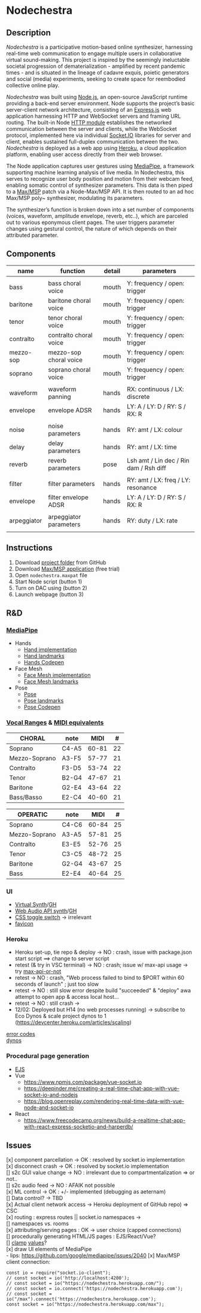 # Nodechestra
## Description
*Nodechestra* is a participative motion-based online synthesizer, harnessing real-time web communication to engage multiple users in collaborative virtual sound-making. This project is inspired by the seemingly ineluctable societal progression of dematerialization - amplified by recent pandemic times - and is situated in the lineage of cadavre exquis, poietic generators and social (media) experiments, seeking to create space for reembodied collective online play.

*Nodechestra* was built using [Node.js](https://nodejs.org/en/), an open-source JavaScript runtime providing a back-end server environment. Node supports the project’s basic server-client network architecture, consisting of an [Express.js](https://expressjs.com/) web application harnessing HTTP and WebSocket servers and framing URL routing. The built-in Node [HTTP module](https://nodejs.org/api/http.html) establishes the networked communication between the server and clients, while the WebSocket protocol, implemented here via individual [Socket.IO](https://socket.io/) libraries for server and client, enables sustained full-duplex communication between the two. *Nodechestra* is deployed as a web app using [Heroku](https://www.heroku.com/), a cloud application platform, enabling user access directly from their web browser.

The Node application captures user gestures using [MediaPipe](https://mediapipe.dev/), a framework supporting machine learning analysis of live media. In Nodechestra, this serves to recognize user body position and motion from their webcam feed, enabling somatic control of synthesizer parameters. 
This data is then piped to a [Max/MSP](https://cycling74.com/products/max) patch via a Node-Max/MSP API. It is then routed to an ad hoc Max/MSP poly~ synthesizer, modulating its parameters.

The synthesizer’s function is broken down into a set number of components (voices, waveform, amplitude envelope, reverb, etc..), which are parceled out to various eponymous client pages. The user triggers parameter changes using gestural control, the nature of which depends on their attributed parameter.

## Components

| name        | function                  | detail  | parameters                                 
| -           | -                         | -       | -                                     
|             |                           |         |                                       
| bass        | bass choral voice         |  mouth  | Y: frequency  / open: trigger         
| baritone    | baritone choral voice     |  mouth  | Y: frequency  / open: trigger         
| tenor       | tenor choral voice        |  mouth  | Y: frequency  / open: trigger         
| contralto   | contralto choral voice    |  mouth  | Y: frequency  / open: trigger         
| mezzo-sop   | mezzo-sop choral voice    |  mouth  | Y: frequency  / open: trigger         
| soprano     | soprano choral voice      |  mouth  | Y: frequency  / open: trigger         
|             |                           |         |                                       
| waveform    | waveform panning          |  hands  | RX: continuous / LX: discrete         
| envelope    | envelope ADSR             |  hands  | LY: A / LY: D / RY: S / RX: R         
|             |                           |         |                                       
| noise       | noise parameters          |  hands  | RY: amt / LX: colour                  
| delay       | delay parameters          |  hands  | RY: amt / LX: time                    
| reverb      | reverb parameters         |  pose   | Lsh amt / Lin dec / Rin dam / Rsh diff
|             |                           |         |                                       
| filter      | filter parameters         |  hands  | RY: amt / LX: freq / LY: resonance    
| envelope    | filter envelope ADSR      |  hands  | LY: A / LY: D / RY: S / RX: R         
|             |                           |         |                                       
| arpeggiator | arpeggiator parameters    |  hands  | RY: duty / LX: rate                              
|             |                           |         |                              

## Instructions
1. Download [project folder](https://github.com/ylliez/nodechestra) from GitHub
2. Download [Max/MSP application](https://cycling74.com/downloads) (free trial)
3. Open `nodechestra.maxpat` file
4. Start Node script (button 1)
5. Turn on DAC using (button 2) 
6. Launch webpage (button 3)

## R&D

### [MediaPipe](https://google.github.io/mediapipe/)
- Hands
    - [Hand implementation](https://google.github.io/mediapipe/solutions/hands)
    - [Hand landmarks](https://mediapipe.dev/images/mobile/hand_landmarks.png)
    - [Hands Codepen](https://codepen.io/mediapipe/pen/RwGWYJw)
- Face Mesh
    - [Face Mesh implementation](https://google.github.io/mediapipe/solutions/face_mesh)
    - [Face Mesh landmarks](https://github.com/google/mediapipe/blob/master/mediapipe/modules/face_geometry/data/canonical_face_model_uv_visualization.png)
- Pose
    - [Pose](https://google.github.io/mediapipe/solutions/pose)
    - [Pose landmarks](https://mediapipe.dev/images/mobile/pose_tracking_full_body_landmarks.png)
    - [Pose Codepen](https://codepen.io/mediapipe/pen/jOMbvxw)

### [Vocal Ranges](https://www.wikidoc.org/index.php/Vocal_range) & [MIDI equivalents](https://www.inspiredacoustics.com/en/MIDI_note_numbers_and_center_frequencies)
| CHORAL | note | MIDI | # |  
| - | - | - | - |
Soprano | C4-A5 | 60-81 | 22
Mezzo-Soprano | A3-F5 | 57-77 | 21
Contralto | F3-D5 | 53-74 | 22
Tenor | B2-G4 | 47-67 | 21
Baritone | G2-E4 | 43-64 | 22
Bass/Basso | E2-C4 | 40-60 | 21

| OPERATIC | note | MIDI | # |  
| - | - | - | - |            
Soprano | C4-C6 | 60-84 | 25
Mezzo-Soprano | A3-A5 | 57-81 | 25
Contralto | E3-E5 | 52-76 | 25
Tenor | C3-C5 | 48-72 | 25
Baritone | G2-G4 | 43-67 | 25
Bass | E2-E4 | 40-64 | 25                          

### UI
- [Virtual Synth](https://virtual-synth.netlify.app/)/[GH](https://github.com/gauthammk/Virtual-Synth)
- [Web Audio API synth](https://www.dabbmedia.com/web-audio/synth/)/[GH](https://github.com/dabbmedia/web-audio-synth)
- [CSS toggle switch](https://www.w3schools.com/howto/howto_css_switch.asp) -> irrelevant
- [favicon](https://icon-icons.com/icon/perfect-circle/53928)

### Heroku
- Heroku set-up, tie repo & deploy -> NO : crash, issue with package.json start script ==> change to server script
- retest (& try in VSC terminal) -> NO : crash; issue w/ max-api usage -> try [max-api-or-not](https://github.com/dimitriaatos/max-api-or-not)
- retest -> NO : crash, "Web process failed to bind to $PORT within 60 seconds of launch" ; just too slow
- retest -> NO : still slow error despite build "succeeded" & "deploy" awa attempt to open app & access local host...
- retest -> NO : still crash ->
- 12/02: Deployed but H14 (no web processes running) -> subscribe to Eco Dynos & scale project dynos to 1 (https://devcenter.heroku.com/articles/scaling)

[error codes](https://devcenter.heroku.com/articles/error-codes)  
[dynos](https://devcenter.heroku.com/articles/dynos)

### Procedural page generation
- [EJS](https://ejs.co/)
- Vue
    - https://www.npmjs.com/package/vue-socket.io
    - https://deepinder.me/creating-a-real-time-chat-app-with-vue-socket-io-and-nodejs
    - https://blog.openreplay.com/rendering-real-time-data-with-vue-node-and-socket-io
- React
    - https://www.freecodecamp.org/news/build-a-realtime-chat-app-with-react-express-socketio-and-harperdb/

## Issues
[x] component parcellation -> OK : resolved by socket.io implementation  
[x] disconnect crash -> OK : resolved by socket.io implementation  
[] s2c GUI value change -> NO : irrelevant due to compartmentalization => or not..  
[] s2c audio feed -> NO : AFAIK not possible  
[x] ML control -> OK : +/- implemented (debugging as aeternam)  
[] Data control? -> TBD  
[x] Actual client network access -> Heroku deployment of GitHub repo) => CSC  
[x] routing : express routes || socket.io namespaces ->   
[] namespaces vs. rooms  
[x] attributing/serving pages : OK -> user choice (capped connections)  
[] procedurally generating HTML/JS pages : EJS/React/Vue?         
[] [clamp](https://www.webtips.dev/webtips/javascript/how-to-clamp-numbers-in-javascript) [values](https://stackoverflow.com/questions/11409895/whats-the-most-elegant-way-to-cap-a-number-to-a-segment)?  
[x] draw UI elements of MediaPipe   
    - lips: https://github.com/google/mediapipe/issues/2040
[x] Max/MSP client connection:  
```
const io = require("socket.io-client");
// const socket = io('http://localhost:4200');
// const socket = io("https://nodechestra.herokuapp.com/");
// const socket = io.connect('https://nodechestra.herokuapp.com');
// const socket = io("/max").connect('https://nodechestra.herokuapp.com');
const socket = io("https://nodechestra.herokuapp.com/max");
```